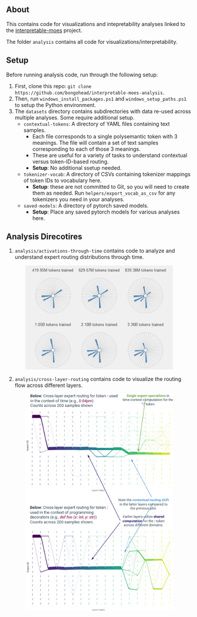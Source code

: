 ## About
This contains code for visualizations and intepretability analyses linked to the [interpretable-moes](https://github.com/bongohead/interpretable-moes) project.

The folder `analysis` contains all code for visualizations/interpretability.

## Setup
Before running analysis code, run through the following setup:

1. First, clone this repo: `git clone https://github.com/bongohead/interpretable-moes-analysis`.
2. Then, run `windows_install_packages.ps1` and `windows_setup_paths.ps1` to setup the Python environment.
3. The `datasets` directory contains subdirectories with data re-used across multiple analyses. Some require additional setup.
    - `contextual-tokens`: A directory of YAML files containing text samples.
        - Each file corresponds to a single polysemantic token with 3 meanings. The file will contain a set of text samples corresponding to each of those 3 meanings. 
        - These are useful for a variety of tasks to understand contextual versus token-ID-based routing.
        - **Setup**: No additional ssetup needed.
    - `tokenizer-vocab`: A directory of CSVs containing tokenizer mappings of token IDs to vocabulary here.
        - **Setup**: these are not committed to Git, so you will need to create them as needed. Run `helpers/export_vocab_as_csv` for any tokenizers you need in your analyses.
    - `saved-models`: A directory of pytorch saved models.
        - **Setup**: Place any saved pytorch models for various analyses here.


## Analysis Direcotires
1. `analysis/activations-through-time` contains code to analyze and understand expert routing distributions through time.
<p align="center"><img src="images/expert-distribution-over-time.png" width="400px"></p>

2. `analysis/cross-layer-routing` contains code to visualize the routing flow across different layers.
<p align="center"><img src="images/cross-layer-routing-1.png" width="400px"></p>